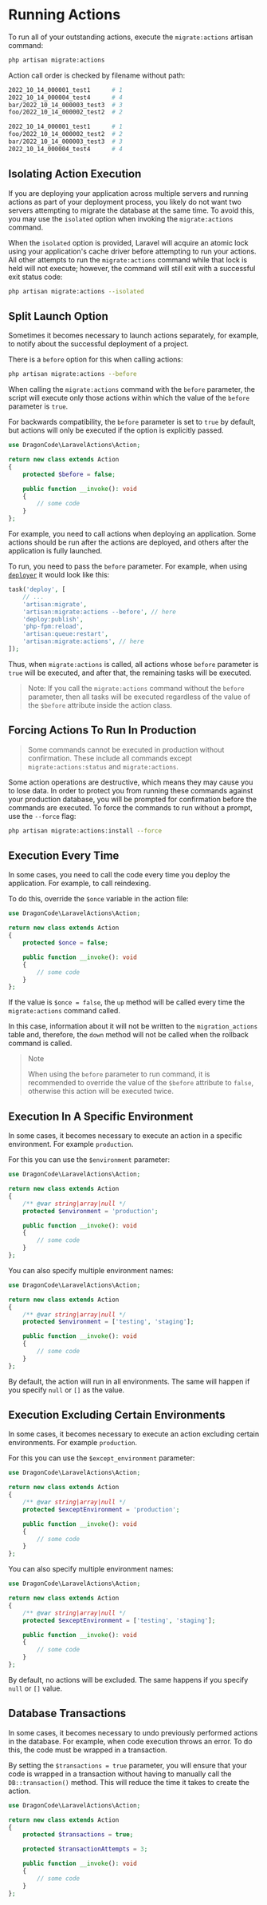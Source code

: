 # Running Actions

To run all of your outstanding actions, execute the `migrate:actions` artisan command:

```bash
php artisan migrate:actions
```

Action call order is checked by filename without path:

```bash
2022_10_14_000001_test1      # 1
2022_10_14_000004_test4      # 4
bar/2022_10_14_000003_test3  # 3
foo/2022_10_14_000002_test2  # 2
```

```bash
2022_10_14_000001_test1      # 1
foo/2022_10_14_000002_test2  # 2
bar/2022_10_14_000003_test3  # 3
2022_10_14_000004_test4      # 4
```

## Isolating Action Execution

If you are deploying your application across multiple servers and running actions as part of your deployment process, you likely do not want two servers attempting to migrate
the database at the same time. To avoid this, you may use the `isolated` option when invoking the `migrate:actions` command.

When the `isolated` option is provided, Laravel will acquire an atomic lock using your application's cache driver before attempting to run your actions. All other attempts to
run the `migrate:actions` command while that lock is held will not execute; however, the command will still exit with a successful exit status code:

```bash
php artisan migrate:actions --isolated
```

## Split Launch Option

Sometimes it becomes necessary to launch actions separately, for example, to notify about the successful deployment of a project.

There is a `before` option for this when calling actions:

```bash
php artisan migrate:actions --before
```

When calling the `migrate:actions` command with the `before` parameter, the script will execute only those actions within which the value of the `before` parameter is `true`.

For backwards compatibility, the `before` parameter is set to `true` by default, but actions will only be executed if the option is explicitly passed.

```php
use DragonCode\LaravelActions\Action;

return new class extends Action
{
    protected $before = false;

    public function __invoke(): void
    {
        // some code
    }
};
```

For example, you need to call actions when deploying an application. Some actions should be run after the actions are deployed, and others after the application is fully
launched.

To run, you need to pass the `before` parameter. For example, when using [`deployer`](https://github.com/deployphp/deployer) it would look like this:

```php
task('deploy', [
    // ...
    'artisan:migrate',
    'artisan:migrate:actions --before', // here
    'deploy:publish',
    'php-fpm:reload',
    'artisan:queue:restart',
    'artisan:migrate:actions', // here
]);
```

Thus, when `migrate:actions` is called, all actions whose `before` parameter is `true` will be executed, and after that, the remaining tasks will be executed.

> Note:
> If you call the `migrate:actions` command without the `before` parameter,
> then all tasks will be executed regardless of the value of the `$before`
> attribute inside the action class.

## Forcing Actions To Run In Production

> Some commands cannot be executed in production without confirmation.
> These include all commands except `migrate:actions:status` and `migrate:actions`.

Some action operations are destructive, which means they may cause you to lose data. In order to protect you from running these commands against your production database,
you will be prompted for confirmation before the commands are executed. To force the commands to run without a prompt, use the `--force` flag:

```bash
php artisan migrate:actions:install --force
```

## Execution Every Time

In some cases, you need to call the code every time you deploy the application. For example, to call reindexing.

To do this, override the `$once` variable in the action file:

```php
use DragonCode\LaravelActions\Action;

return new class extends Action
{
    protected $once = false;

    public function __invoke(): void
    {
        // some code
    }
};
```

If the value is `$once = false`, the `up` method will be called every time the `migrate:actions` command called.

In this case, information about it will not be written to the `migration_actions` table and, therefore, the `down` method will not be called when the rollback command is called.

> Note
>
> When using the `before` parameter to run command, it is recommended to override the value of the `$before` attribute to `false`, otherwise this action will be executed twice.

## Execution In A Specific Environment

In some cases, it becomes necessary to execute an action in a specific environment. For example `production`.

For this you can use the `$environment` parameter:

```php
use DragonCode\LaravelActions\Action;

return new class extends Action
{
    /** @var string|array|null */
    protected $environment = 'production';

    public function __invoke(): void
    {
        // some code
    }
};
```

You can also specify multiple environment names:

```php
use DragonCode\LaravelActions\Action;

return new class extends Action
{
    /** @var string|array|null */
    protected $environment = ['testing', 'staging'];

    public function __invoke(): void
    {
        // some code
    }
};
```

By default, the action will run in all environments. The same will happen if you specify `null` or `[]` as the value.

## Execution Excluding Certain Environments

In some cases, it becomes necessary to execute an action excluding certain environments. For example `production`.

For this you can use the `$except_environment` parameter:

```php
use DragonCode\LaravelActions\Action;

return new class extends Action
{
    /** @var string|array|null */
    protected $exceptEnvironment = 'production';

    public function __invoke(): void
    {
        // some code
    }
};
```

You can also specify multiple environment names:

```php
use DragonCode\LaravelActions\Action;

return new class extends Action
{
    /** @var string|array|null */
    protected $exceptEnvironment = ['testing', 'staging'];

    public function __invoke(): void
    {
        // some code
    }
};
```

By default, no actions will be excluded. The same happens if you specify `null` or `[]` value.

## Database Transactions

In some cases, it becomes necessary to undo previously performed actions in the database. For example, when code execution throws an error. To do this, the code must be wrapped in
a transaction.

By setting the `$transactions = true` parameter, you will ensure that your code is wrapped in a transaction without having to manually call the `DB::transaction()` method. This
will reduce the time it takes to create the action.

```php
use DragonCode\LaravelActions\Action;

return new class extends Action
{
    protected $transactions = true;

    protected $transactionAttempts = 3;

    public function __invoke(): void
    {
        // some code
    }
};
```
